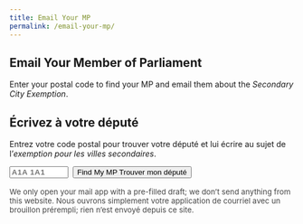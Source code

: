 ```yaml
---
title: Email Your MP
permalink: /email-your-mp/
---
```


<section class="section">
  <div class="lang-en">
    <h1>Email Your Member of Parliament</h1>
    <p>Enter your postal code to find your MP and email them about the <em>Secondary City Exemption</em>.</p>
  </div>
  <div class="lang-fr">
    <h1>Écrivez à votre député</h1>
    <p>Entrez votre code postal pour trouver votre député et lui écrire au sujet de l’<em>exemption pour les villes secondaires</em>.</p>
  </div>

  <form class="mp-lookup" onsubmit="return false;">
    <label for="pc" class="sr-only">Postal code / Code postal</label>
    <input id="pc" name="pc" placeholder="A1A 1A1" inputmode="text" autocomplete="postal-code" maxlength="7">
    <button type="button" class="btn primary" id="lookupBtn">
      <span class="lang-en">Find My MP</span>
      <span class="lang-fr">Trouver mon député</span>
    </button>
  </form>

  <div id="mpResult" class="mp-result" hidden></div>

  <p class="note">
    <span class="lang-en">We only open your mail app with a pre-filled draft; we don’t send anything from this website.</span>
    <span class="lang-fr">Nous ouvrons simplement votre application de courriel avec un brouillon prérempli; rien n’est envoyé depuis ce site.</span>
  </p>
</section>

<script>
(function(){
  const resultEl = document.getElementById('mpResult');
  const btn = document.getElementById('lookupBtn');
  const input = document.getElementById('pc');

  // CC address (falls back to info@airchoice.ca if not set in _config.yml -> brand.email)
  const ccAddress = "{{ site.brand.email | default: 'info@airchoice.ca' }}";

  // Brand/site link appended to the email body
  const infoURL = "https://airchoice.ca";

  // Valid Canadian postal code (FSAs without D, F, I, O, Q, U)
  const pcRegex = /^[ABCEGHJ-NPRSTVXY]\d[ABCEGHJ-NPRSTV-Z][ -]?\d[ABCEGHJ-NPRSTV-Z]\d$/i;

  const t = (en, fr) => document.documentElement.classList.contains('show-fr') ? fr : en;
  const normalizePC = v => (v||'').toUpperCase().replace(/\s+/g,'');                // K1A0B1
  const prettyPC    = v => v.replace(/^([A-Z]\d[A-Z])(\d[A-Z]\d)$/,'$1 $2');        // K1A 0B1

  const pickMP = list => (list || []).find(r =>
    /house of commons/i.test(r.representative_set_name || '') ||
    /(member of parliament|^mp$)/i.test(r.elected_office || '')
  ) || null;

  async function lookupByPostcode(pc) {
    // 1) Try postcode endpoint (includes centroid/concordance reps)
    const url = `https://represent.opennorth.ca/postcodes/${encodeURIComponent(pc)}/`;
    const res = await fetch(url, { headers: { 'Accept':'application/json' }});
    if (!res.ok) throw new Error('postcode lookup failed');
    const data = await res.json();

    const reps = []
      .concat(data.representatives_centroid || [])
      .concat(data.representatives_concordance || []);

    let mp = pickMP(reps);

    // 2) Fallback: resolve via coordinates to the House of Commons set
    if (!mp && data.centroid && Array.isArray(data.centroid.coordinates)) {
      const [lng, lat] = data.centroid.coordinates;
      const pointUrl = `https://represent.opennorth.ca/representatives/house-of-commons/?point=${lat},${lng}`;
      const r2 = await fetch(pointUrl, { headers: { 'Accept':'application/json' }});
      if (r2.ok) {
        const j2 = await r2.json();
        mp = pickMP(j2.objects);
      }
    }
    return { mp, pcPretty: prettyPC(pc) };
  }

  function render(mp, pcPretty){
    if (!mp) {
      resultEl.hidden = false;
      resultEl.innerHTML = `
        <div class="notice error">
          ${t("We couldn’t find the MP for that postal code. Please check the code or use the House of Commons search.",
               "Nous n’avons pas trouvé le député pour ce code postal. Veuillez vérifier le code ou utiliser la recherche de la Chambre des communes.")}
          <br><a href="https://www.ourcommons.ca/members/en" target="_blank" rel="noopener">
            ${t("Search on ourcommons.ca","Chercher sur ourcommons.ca")}
          </a>
        </div>`;
      return;
    }

    const subjectEN = "Support a codeshare-only exemption for secondary Canadian cities";
    const subjectFR = "Appuyer une dérogation conditionnelle au partage de code pour les villes secondaires";

    const bodyEN = `Dear ${mp.name ? "MP " + mp.name : "Member of Parliament"},%0D%0A%0D%0A`
      + `As a constituent (${pcPretty}), I’m asking you to support a narrow, codeshare-only exemption in Canada’s Air Transport Agreements. `
      + `It would allow foreign airlines to exceed bilateral caps only when flying to designated Canadian secondary cities `
      + `under a mandatory codeshare with a Canadian carrier. This improves affordability and keeps long-haul traffic in Canada.%0D%0A%0D%0A`
      + `Thank you for your attention.%0D%0A%0D%0AMore info: ${infoURL}`;

    const bodyFR = `Bonjour ${mp.name ? "Monsieur/Madame " + mp.name : "député(e)"},%0D%0A%0D%0A`
      + `À titre d’électeur (${pcPretty}), je vous demande d’appuyer une dérogation ciblée et conditionnelle au partage de code `
      + `dans les accords de transport aérien du Canada. Elle permettrait des dessertes au-delà des plafonds bilatéraux uniquement vers des villes secondaires `
      + `désignées, lorsque les vols sont exploités en partage de code avec une compagnie canadienne.%0D%0A%0D%0A`
      + `Merci de votre attention.%0D%0A%0D%0APour en savoir plus : ${infoURL}`;

    const isFr = document.documentElement.classList.contains('show-fr');
    const subject = encodeURIComponent(isFr ? subjectFR : subjectEN);
    const body    = isFr ? bodyFR : bodyEN;

    // *** CC added here ***
    const mailto =
      `mailto:${encodeURIComponent(mp.email || "")}`
      + `?cc=${encodeURIComponent(ccAddress)}`
      + `&subject=${subject}&body=${body}`;

    resultEl.hidden = false;
    resultEl.innerHTML = `
      <div class="mp-card">
        <div class="mp-main">
          <h3>${mp.name || t("Member of Parliament","Député(e)")}</h3>
          <p>
            ${mp.party_name ? `<strong>${mp.party_name}</strong> · ` : ""}${mp.district_name || ""}
            ${mp.email ? `<br><a href="mailto:${mp.email}">${mp.email}</a>` : ""}
            ${(mp.offices && mp.offices[0] && mp.offices[0].tel) ? `<br>${mp.offices[0].tel}` : ""}
            ${mp.url ? `<br><a href="${mp.url}" target="_blank" rel="noopener">${t("Website","Site web")}</a>` : ""}
          </p>
        </div>
        <div class="mp-actions">
          ${mp.email ? `<a class="btn primary" href="${mailto}">${t("Compose Email","Écrire un courriel")}</a>`
                     : `<div class="notice">${t("No email found. Use the website link above or call the constituency office.",
                                               "Aucun courriel trouvé. Utilisez le site web ci-dessus ou téléphonez au bureau de circonscription.")}</div>`}
        </div>
      </div>`;
  }

  btn.addEventListener('click', async () => {
    const raw = input.value.trim();
    if (!pcRegex.test(raw)) {
      resultEl.hidden = false;
      resultEl.innerHTML = `<div class="notice error">${t("Please enter a valid Canadian postal code (e.g., K1A 0B1).",
                                                           "Veuillez entrer un code postal canadien valide (p. ex. K1A 0B1).")}</div>`;
      return;
    }
    const pc = normalizePC(raw);
    resultEl.hidden = false;
    resultEl.innerHTML = `<div class="notice">${t("Looking up your MP…","Recherche de votre député…")}</div>`;
    btn.disabled = true; btn.dataset.loading = "1";
    try {
      const { mp, pcPretty } = await lookupByPostcode(pc);
      render(mp, pcPretty);
    } catch (e) {
      console.error(e);
      render(null);
    } finally {
      btn.disabled = false; btn.dataset.loading = "";
    }
  });
})();
</script>

<style>
/* Minimal styles that play nicely with your theme */
.mp-lookup { display:flex; gap:.5rem; flex-wrap:wrap; margin:.5rem 0 1rem }
.mp-lookup input { width:14ch; text-transform:uppercase; font-weight:600; letter-spacing:.05em }
.notice { padding:.75rem 1rem; background:#f5f5f5; border-radius:.5rem }
.notice.error { background:#ffe9e9 }
.mp-card { display:grid; gap:1rem; grid-template-columns: 1fr auto; align-items:center; padding:1rem; border:1px solid #e5e5e5; border-radius:.75rem }
@media (max-width:700px){ .mp-card{ grid-template-columns: 1fr } }
#lookupBtn[data-loading]:after{ content:"…"; margin-left:.35rem; animation:pulse 1s infinite }
@keyframes pulse { 0%{opacity:.4} 50%{opacity:1} 100%{opacity:.4} }
.sr-only { position:absolute; left:-9999px; width:1px; height:1px; overflow:hidden }
.note { margin-top:.5rem; font-size:.95em; opacity:.8 }
</style>
